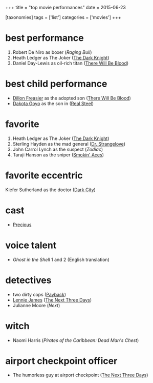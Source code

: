 +++
title = "top movie performances"
date = 2015-06-23

[taxonomies]
tags = ['list']
categories = ['movies']
+++

best performance
================

1.  Robert De Niro as boxer (*Raging Bull*)
2.  Heath Ledger as The Joker ([The Dark Knight])
3.  Daniel Day-Lewis as oil-rich titan ([There Will Be Blood])

best child performance
======================

-   [Dillon Freasier] as the adopted son ([There Will Be Blood])
-   [Dakota Goyo] as the son in ([Real Steel])

favorite
========

1.  Heath Ledger as The Joker ([The Dark Knight])
2.  Sterling Hayden as the mad general ([Dr. Strangelove])
3.  John Carrol Lynch as the suspect (*Zodiac*)
4.  Taraji Hanson as the sniper ([Smokin\' Aces])

favorite eccentric
==================

Kiefer Sutherland as the doctor ([Dark City])

cast
====

-   [Precious]

voice talent
============

-   *Ghost in the Shell* 1 and 2 (English translation)

detectives
==========

-   two dirty cops ([Payback])
-   [Lennie James] ([The Next Three Days])
-   Julianne Moore (*Next*)

witch
=====

-   Naomi Harris (*Pirates of the Caribbean: Dead Man\'s Chest*)

airport checkpoint officer
==========================

-   The humorless guy at airport checkpoint ([The Next Three Days])

  [The Dark Knight]: http://movies.tshepang.net/the-dark-knight-2008
  [There Will Be Blood]: http://movies.tshepang.net/there-will-be-blood-2007
  [Dillon Freasier]: http://en.wikipedia.org/wiki/Dillon_Freasier
  [Dakota Goyo]: http://en.wikipedia.org/wiki/Dakota_Goyo
  [Real Steel]: http://movies.tshepang.net/real-steel-2011
  [Dr. Strangelove]: http://movies.tshepang.net/dr-strangelove-1964
  [Smokin\' Aces]: http://movies.tshepang.net/smokin-aces-2006
  [Dark City]: http://movies.tshepang.net/dark-city-1998
  [Precious]: http://movies.tshepang.net/precious-2009
  [Payback]: http://movies.tshepang.net/payback-1999
  [Lennie James]: http://en.wikipedia.org/wiki/Lennie_James
  [The Next Three Days]: http://movies.tshepang.net/the-next-three-days-2010
